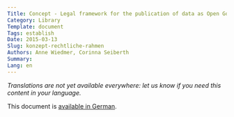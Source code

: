 ```yaml
---
Title: Concept - Legal framework for the publication of data as Open Government Data (OGD)
Category: Library
Template: document
Tags: establish
Date: 2015-03-13
Slug: konzept-rechtliche-rahmen
Authors: Anne Wiedmer, Corinna Seiberth
Summary:
Lang: en
---
```


<em>Translations are not yet available everywhere: let us know if you need this content in your language.</em>

This document is [available in German](/de/library/konzept-rechtliche-rahmen).
